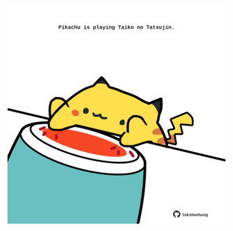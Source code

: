 <!-- built at 10/09/2023, 22:00:39 UTC -->
<p align="center">
  <img width="500" height="500" src="./ReadmeImage.svg">
</p>
